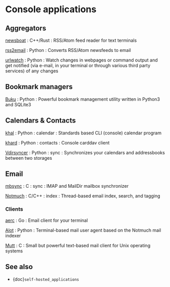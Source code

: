# Console applications

## Aggregators

[newsboat](https://newsboat.org/) : C++/Rust
: RSS/Atom feed reader for text terminals

[rss2email](https://github.com/rss2email/rss2email) : Python
: Converts RSS/Atom newsfeeds to email

[urlwatch](https://thp.io/2008/urlwatch/) : Python
: Watch changes in webpages or command output and get notified (via e-mail, in
  your terminal or through various third party services) of any changes

## Bookmark managers

[Buku](https://github.com/jarun/Buku) : Python
: Powerful bookmark management utility written in Python3 and SQLite3

## Calendars & Contacts

[khal](https://lostpackets.de/khal/) : Python : calendar
: Standards based CLI (console) calendar program

[khard](https://github.com/lucc/khard) : Python : contacts
: Console carddav client

[Vdirsyncer](https://vdirsyncer.pimutils.org/en/stable/) : Python : sync
: Synchronizes your calendars and addressbooks between two storages

## Email

[mbsync](https://isync.sourceforge.io) : C : sync
: IMAP and MailDir mailbox synchronizer

[Notmuch](https://notmuchmail.org/) : C/C++ : index
: Thread-based email index, search, and tagging

### Clients

[aerc](https://sr.ht/~rjarry/aerc/) : Go
: Email client for your terminal

[Alot](https://github.com/pazz/alot) : Python
: Terminal-based mail user agent based on the Notmuch mail indexer

[Mutt](http://www.mutt.org/) : C
: Small but powerful text-based mail client for Unix operating systems

## See also

- {doc}`self-hosted_applications`

